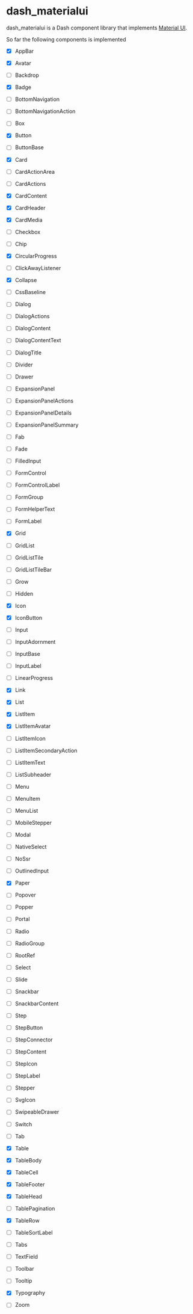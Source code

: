 # dash_materialui

dash_materialui is a Dash component library that implements [Material UI](https://material-ui.com).

So far the following components is implemented

- [x] AppBar
- [x] Avatar
- [ ] Backdrop
- [x] Badge
- [ ] BottomNavigation
- [ ] BottomNavigationAction
- [ ] Box
- [x] Button
- [ ] ButtonBase
- [x] Card
- [ ] CardActionArea
- [ ] CardActions
- [x] CardContent
- [x] CardHeader
- [x] CardMedia
- [ ] Checkbox
- [ ] Chip
- [x] CircularProgress
- [ ] ClickAwayListener
- [x] Collapse
- [ ] CssBaseline
- [ ] Dialog
- [ ] DialogActions
- [ ] DialogContent
- [ ] DialogContentText
- [ ] DialogTitle
- [ ] Divider
- [ ] Drawer
- [ ] ExpansionPanel
- [ ] ExpansionPanelActions
- [ ] ExpansionPanelDetails
- [ ] ExpansionPanelSummary
- [ ] Fab
- [ ] Fade
- [ ] FilledInput
- [ ] FormControl
- [ ] FormControlLabel
- [ ] FormGroup
- [ ] FormHelperText
- [ ] FormLabel
- [x] Grid
- [ ] GridList
- [ ] GridListTile
- [ ] GridListTileBar
- [ ] Grow
- [ ] Hidden
- [x] Icon
- [x] IconButton
- [ ] Input
- [ ] InputAdornment
- [ ] InputBase
- [ ] InputLabel
- [ ] LinearProgress
- [x] Link
- [x] List
- [x] ListItem
- [x] ListItemAvatar
- [ ] ListItemIcon
- [ ] ListItemSecondaryAction
- [ ] ListItemText
- [ ] ListSubheader
- [ ] Menu
- [ ] MenuItem
- [ ] MenuList
- [ ] MobileStepper
- [ ] Modal
- [ ] NativeSelect
- [ ] NoSsr
- [ ] OutlinedInput
- [x] Paper
- [ ] Popover
- [ ] Popper
- [ ] Portal
- [ ] Radio
- [ ] RadioGroup
- [ ] RootRef
- [ ] Select
- [ ] Slide
- [ ] Snackbar
- [ ] SnackbarContent
- [ ] Step
- [ ] StepButton
- [ ] StepConnector
- [ ] StepContent
- [ ] StepIcon
- [ ] StepLabel
- [ ] Stepper
- [ ] SvgIcon
- [ ] SwipeableDrawer
- [ ] Switch
- [ ] Tab
- [x] Table
- [x] TableBody
- [x] TableCell
- [x] TableFooter
- [x] TableHead
- [ ] TablePagination
- [x] TableRow
- [ ] TableSortLabel
- [ ] Tabs
- [ ] TextField
- [ ] Toolbar
- [ ] Tooltip
- [x] Typography
- [ ] Zoom

